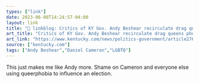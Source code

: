 ```yaml
---
types: ["link"]
date: 2023-06-08T14:24:57-04:00
layout: link
title: "🔗 linkblog: Critics of KY Gov. Andy Beshear recirculate drag queens photo | Lexington Herald Leader'"
art_title: "Critics of KY Gov. Andy Beshear recirculate drag queens photo | Lexington Herald Leader"
art_link: "https://www.kentucky.com/news/politics-government/article276197581.html"
source: ["kentucky.com"]
tags: ["Andy Beshear","Daniel Cameron","LGBTQ"]
---
```

This just makes me like Andy more. Shame on Cameron and everyone else using queerphobia to influence an election.  
 
